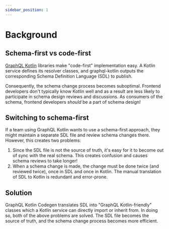 ```yaml
---
sidebar_position: 1
---
```


# Background

## Schema-first vs code-first

[GraphQL Kotlin](https://opensource.expediagroup.com/graphql-kotlin/docs/) libraries make "code-first" implementation easy.
A Kotlin service defines its resolver classes, and graphql-kotlin outputs the corresponding Schema Definition Language (SDL) to publish.

Consequently, the schema change process becomes suboptimal. Frontend developers don't typically know Kotlin well and as a result
are less likely to participate in schema design reviews and discussions. As consumers of the schema, frontend developers _should_
be a part of schema design!

## Switching to schema-first

If a team using GraphQL Kotlin wants to use a schema-first approach, they might maintain a separate SDL file and review schema changes there.
However, this creates two problems:

1. Since the SDL file is not the source of truth, it's easy for it to become out of sync with the real schema.
   This creates confusion and causes schema reviews to take longer!
2. When a schema change is made, the change must be done twice (and reviewed twice), once in SDL and once in Kotlin.
   The manual translation of SDL to Kotlin is redundant and error-prone.

## Solution

GraphQL Kotlin Codegen translates SDL into "GraphQL Kotlin-friendly" classes which a Kotlin service can directly import
or inherit from. In doing so, both of the above problems are solved. The SDL file becomes the source of truth,
and the schema change process becomes more efficient.
